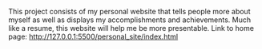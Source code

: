 This project consists of my personal website that tells people more about myself as well as displays my accomplishments and achievements.
Much like a resume, this website will help me be more presentable. 
Link to home page: http://127.0.0.1:5500/personal_site/index.html
